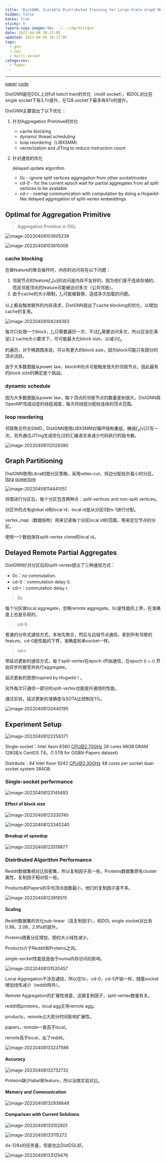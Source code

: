 ```yaml
---
title: 'DistGNN: Scalable Distributed Training for Large-Scale Graph Neural Networks'
hidden: false
katex: true
sticky: 0
typora-copy-images-to: ../../img/distgnn
date: 2022-04-08 10:17:05
updated: 2022-04-08 10:17:05
tags:
  - gnn
  - cpu
  - multi socket
categories:
  - Paper
---
```




<!-- more -->

---

[paper](https://dl.acm.org/doi/pdf/10.1145/3458817.3480856) [code](https://github.com/dmlc/dgl/pull/2914)

DistGNN是在DGL上对full batch train的优化（mulit socket），和DGL对比在single socket下有3.7x提升，在128 socket下最多有97x的提升。

DistGNN主要提出了以下优化：

1. 针对Aggregation Primitive的优化

   - cache blocking
   - dynamic thread scheduling
   - loop reordering（LIBXSMM）
   - vectorization and JITing to reduce instruction count

2. 针对通信的优化

   delayed update algorithm
   
   - 0c - ignore split vertices aggregation from other socket/nodes
   - cd-0 - for the current epoch wait for partial aggregates from all split vertices to be available
   - cd-r - overlap communication with computation by doing a Hogwild-like delayed aggregation of split-vertex embeddings



## Optimal for Aggregation Primitive

> Aggregation Primitive in DGL

![image-20220408103605239](https://img.sanzo.top/img/paper/image-20220408103605239.png)



![image-20220408103615006](https://img.sanzo.top/img/paper/image-20220408103615006.png)



### cache blocking

在做feature的聚合操作时，内存的访问存在以下问题：

1. 邻居节点的feature$f_v[u]$的访问是内存不友好的，因为他们是不连续存储的，而且邻居顶点的feature可能被访问多次（公共邻居）。
2. 由于cache的大小限制，$f_v$可能被替换，造成多次加载的问题。

以上都会触发额外的内存请求，DistGNN提出了cache blocking的优化，以增加cache的复用。

![image-20220408104249393](https://img.sanzo.top/img/paper/image-20220408104249393.png)

每次只处理一个block，$f_v$只需要遍历一次，不过$f_o$需要访问多次，所以应该在满足L2 cache大小要求下，尽可能最大化block size，以减少$f_o$

的遍历，对于稀疏图来说，可以有更大的block size，因为block可能只有部分的顶点活跃。

由于大多数图服从power law，block中的点可能触发很大的邻居节点，因此最有的block size的确定是个挑战。







### dynamic schedule

因为大多数图服从power law，每个顶点的邻居节点的数量差别很大，DistGNN用OpenMP完成动态的线程调度，每次将线程分配给连续的顶点范围。





### loop reordering

邻居聚合符合SIMD，DistGNN使用LIBXSMM对循环结构重组，确保$f_o[v]$只写一次。另外通过JITing生成优化过的汇编语言来减少代码执行的指令数。

![image-20220408112029390](https://img.sanzo.top/img/paper/image-20220408112029390.png)



## Graph Partitioning

DistGNN使用Libra的图分区策略，采用vetex-cut，将边分配给负载小的分区。[libra](https://cx2.web.engr.illinois.edu/papers/nips2014.pdf) [powerlore](https://cx2.web.engr.illinois.edu/papers/powerlore.pdf)

![image-20220408114441051](https://img.sanzo.top/img/paper/image-20220408114441051.png)



将图进行分区后，每个分区包含两种点：split-vertices and non-split vertices。

分区中的点有global id和local id，local id是从分区0到n-1进行分配。

vertex_map（数据结构）用来记录每个分区local id的范围，用来定位节点的分区。

使用一个数组保存split-vertex clone的local id。





## Delayed Remote Partial Aggregates

DistGNN针对分区后的split-vertex提出了三种通信方式：

- 0c：no commutation.
- cd-0：commutation delay 0.
- cd-r：commutation delay r.

> 0c

每个分区做local aggregate，忽略remote aggregate。0c是性能的上界，在准确度上也是乐观的。





> cd-0

普通的分布式通信方式，本地先聚合，然后与远端节点通信，拿到所有邻居的feature。cd-0是性能的下界，准确度和单socket一样。



> cd-r

带延迟更新的通信方式，每个split-vertex在epoch i开始通信，在epoch (i + r) 开始异步的接受并执行aggregate。

延迟更新的思想inspired by Hogwild！。

另外每次只通信一部分的split-vertex也能提升通信的性能。

通过实验，延迟更新的准确度与SOTA比控制在1%。



![image-20220408120440195](https://img.sanzo.top/img/paper/image-20220408120440195.png)



## Experiment Setup

![image-20220408122256371](https://img.sanzo.top/img/paper/image-20220408122256371.png)



Single-socket：Intel Xeon 8380 CPU@2.70GHz 28 cores 98GB DRAM 128GB/s CentOS 7.6。(1.5TB for OGBN-Papers dataset)

Distribute：64 Intel Xeon 9242 CPU@2.30GHz 48 cores per socket dual-socket system 384GB.



### Single-socket performance

![image-20220408123145893](https://img.sanzo.top/img/paper/image-20220408123145893.png)



#### Effect of block size

![image-20220408123330745](https://img.sanzo.top/img/paper/image-20220408123330745.png)

![image-20220408123340240](https://img.sanzo.top/img/paper/image-20220408123340240.png)



#### Breakup of speedup

![image-20220408123519877](https://img.sanzo.top/img/paper/image-20220408123519877.png)



### Distributed Algorithm Performance

Reddit数据集相对比较密集，所以复制因子高一些。Proteins数据集原有cluster属性，复制因子相对低一些。

Products和Papers的平均顶点度数最小，他们的复制因子差不多。

![image-20220408123918515](https://img.sanzo.top/img/paper/image-20220408123918515.png)



#### Scaling

Reddit数据集的优化sub-linear（高复制因子），和DGL single-socket对比有0.98，2.08，2.91x的提升。

Proteins随着分区增加，图的大小线性减少。

Products介于Reddit和Proteins之间。

single-socket性能低是由于numa内存访问的影响。

![image-20220408131520457](https://img.sanzo.top/img/paper/image-20220408131520457.png)



Local Aggregation不涉及通信，所以在0c，cd-0，cd-5开销一样，随着socket增加线性减少（reddit除外）。

Remote Aggregation的扩展性很差，这跟复制因子，split-vertex数量有关。

reddit和proteins，local agg主导remote agg。

products，remote占大部分时间影响扩展性。

papers，remote一直高于local。

remote高于local，出了reddit。

![image-20220408133237586](https://img.sanzo.top/img/paper/image-20220408133237586.png)





#### Accuracy

![image-20220408132732732](https://img.sanzo.top/img/paper/image-20220408132732732.png)

Proteins缺少label和feature，所以没做实验对比。



#### Memory and Communication

![image-20220408132938648](https://img.sanzo.top/img/paper/image-20220408132938648.png)



#### Comparison with Current Solutions

![image-20220408133102601](https://img.sanzo.top/img/paper/image-20220408133102601.png)



![image-20220408133115272](https://img.sanzo.top/img/paper/image-20220408133115272.png)

4x-128x的任务量，但是也比DistDGL好。



![image-20220408133129476](https://img.sanzo.top/img/paper/image-20220408133129476.png)





<!-- Q.E.D. -->
